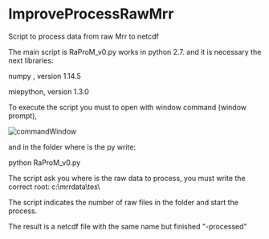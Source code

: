 # ImproveProcessRawMrr
Script to process data from raw Mrr to netcdf

The main script is RaProM_v0.py works in python 2.7. and it is necessary the next libraries:

numpy , version 1.14.5

miepython, version 1.3.0

To execute the script you must to open with window command (window prompt), 

![commandWindow](https://user-images.githubusercontent.com/35369817/67784656-64703d00-fa6c-11e9-94fa-0e616d703168.JPG)

and in the folder where is the py write:

python RaProM_v0.py


The script ask you where is the raw data to process, you must write the correct root: c:\mrrdata\tes\

The script indicates the number of raw files in the folder and start the process.

The result is a netcdf file with the same name but finished "-processed"
